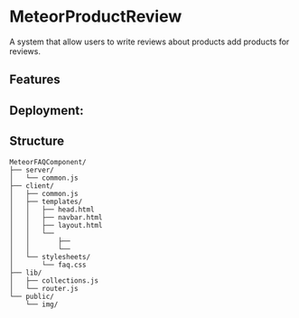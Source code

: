 # MeteorProductReview
A system that allow users to write reviews about products add products for reviews.

## Features

## Deployment:


## Structure
```
MeteorFAQComponent/
├── server/
│   └── common.js
├── client/
│   ├── common.js
│   ├── templates/
│   │   ├── head.html
│   │   ├── navbar.html
│   │   ├── layout.html
│   │   └── 
│   │       ├── 
│   │       └── 
│   └── stylesheets/
│       └── faq.css
├── lib/
│   ├── collections.js
│   └── router.js
└── public/
    └── img/
```
